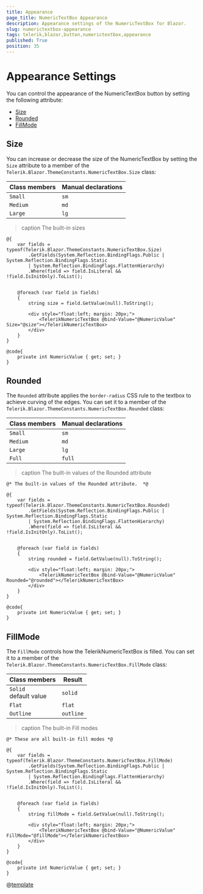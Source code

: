 ```yaml
---
title: Appearance
page_title: NumericTextBox Appearance
description: Appearance settings of the NumericTextBox for Blazor.
slug: numerictextbox-appearance
tags: telerik,blazor,button,numerictextbox,appearance
published: True
position: 35
---
```


# Appearance Settings

You can control the appearance of the NumericTextBox button by setting the following attribute:

* [Size](#size)
* [Rounded](#rounded)
* [FillMode](#fillmode)


## Size

You can increase or decrease the size of the NumericTextBox by setting the `Size` attribute to a member of the `Telerik.Blazor.ThemeConstants.NumericTextBox.Size` class:

| Class members | Manual declarations |
|------------|--------|
|`Small` |`sm`|
|`Medium`|`md`|
|`Large`|`lg`|

>caption The built-in sizes

````RAZOR
@{
    var fields = typeof(Telerik.Blazor.ThemeConstants.NumericTextBox.Size)
        .GetFields(System.Reflection.BindingFlags.Public | System.Reflection.BindingFlags.Static
        | System.Reflection.BindingFlags.FlattenHierarchy)
        .Where(field => field.IsLiteral && !field.IsInitOnly).ToList();


    @foreach (var field in fields)
    {
        string size = field.GetValue(null).ToString();

        <div style="float:left; margin: 20px;">
            <TelerikNumericTextBox @bind-Value="@NumericValue" Size="@size"></TelerikNumericTextBox>
        </div>
    }
}

@code{
    private int NumericValue { get; set; }
}
````

## Rounded

The `Rounded` attribute applies the `border-radius` CSS rule to the textbox to achieve curving of the edges. You can set it to a member of the `Telerik.Blazor.ThemeConstants.NumericTextBox.Rounded` class:

| Class members | Manual declarations |
|------------|--------|
|`Small` |`sm`|
|`Medium`|`md`|
|`Large`|`lg`|
|`Full`|`full`|

>caption The built-in values of the Rounded attribute

````RAZOR
@* The built-in values of the Rounded attribute.  *@

@{
    var fields = typeof(Telerik.Blazor.ThemeConstants.NumericTextBox.Rounded)
        .GetFields(System.Reflection.BindingFlags.Public | System.Reflection.BindingFlags.Static
        | System.Reflection.BindingFlags.FlattenHierarchy)
        .Where(field => field.IsLiteral && !field.IsInitOnly).ToList();


    @foreach (var field in fields)
    {
        string rounded = field.GetValue(null).ToString();

        <div style="float:left; margin: 20px;">
            <TelerikNumericTextBox @bind-Value="@NumericValue" Rounded="@rounded"></TelerikNumericTextBox>
        </div>
    }
}

@code{
    private int NumericValue { get; set; }
}
````

## FillMode

The `FillMode` controls how the TelerikNumericTextBox is filled. You can set it to a member of the `Telerik.Blazor.ThemeConstants.NumericTextBox.FillMode` class:

| Class members | Result |
|------------|--------|
|`Solid` <br /> default value|`solid`|
|`Flat`|`flat`|
|`Outline`|`outline`|

>caption The built-in Fill modes

````RAZOR
@* These are all built-in fill modes *@

@{
    var fields = typeof(Telerik.Blazor.ThemeConstants.NumericTextBox.FillMode)
        .GetFields(System.Reflection.BindingFlags.Public | System.Reflection.BindingFlags.Static
        | System.Reflection.BindingFlags.FlattenHierarchy)
        .Where(field => field.IsLiteral && !field.IsInitOnly).ToList();


    @foreach (var field in fields)
    {
        string fillMode = field.GetValue(null).ToString();

        <div style="float:left; margin: 20px;">
            <TelerikNumericTextBox @bind-Value="@NumericValue" FillMode="@fillMode"></TelerikNumericTextBox>
        </div>
    }
}

@code{
    private int NumericValue { get; set; }
}
````

@[template](/_contentTemplates/common/themebuilder-section.md#appearance-themebuilder)
